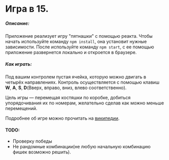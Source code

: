 # Игра в 15.

##### Описание:

Приложение реализует игру "пятнашки" с помощью реакта.
Чтобы начать используйте команду `npm install`, она установит нужные зависимости.
После используйте команду `npm start`, с ее помощью приложение развернется локально и откроется в браузере.

##### Как играть:

Под вашим контролем пустая ячейка, которую можно двигать в четырёх направлениях.
Контроль осуществляется с помощью клавиш **W**, **A**, **S**, **D**(Вверх, вправо, вниз, влево соответственно).

Цель игры — перемещая костяшки по коробке, добиться упорядочивания их по номерам, желательно сделав как можно меньше перемещений.

Подробнее об игре можно прочитать на [википедии](https://ru.wikipedia.org/wiki/%D0%98%D0%B3%D1%80%D0%B0_%D0%B2_15).

#### TODO:

* Проверку победы
* Не рандомные комбинации(не любую начальную комбинацию фишек возможно решить).

